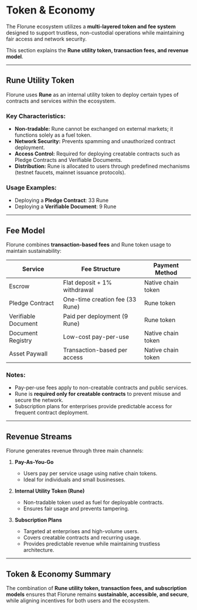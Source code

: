 # Token & Economy

The Florune ecosystem utilizes a **multi-layered token and fee system** designed to support trustless, non-custodial operations while maintaining fair access and network security.

This section explains the **Rune utility token, transaction fees, and revenue model**.

---

## Rune Utility Token

Florune uses **Rune** as an internal utility token to deploy certain types of contracts and services within the ecosystem.

### Key Characteristics:

* **Non-tradable:** Rune cannot be exchanged on external markets; it functions solely as a fuel token.
* **Network Security:** Prevents spamming and unauthorized contract deployment.
* **Access Control:** Required for deploying creatable contracts such as Pledge Contracts and Verifiable Documents.
* **Distribution:** Rune is allocated to users through predefined mechanisms (testnet faucets, mainnet issuance protocols).

### Usage Examples:

* Deploying a **Pledge Contract**: 33 Rune
* Deploying a **Verifiable Document**: 9 Rune

---

## Fee Model

Florune combines **transaction-based fees** and Rune token usage to maintain sustainability:

| Service             | Fee Structure                   | Payment Method     |
| ------------------- | ------------------------------- | ------------------ |
| Escrow              | Flat deposit + 1% withdrawal    | Native chain token |
| Pledge Contract     | One-time creation fee (33 Rune) | Rune token         |
| Verifiable Document | Paid per deployment (9 Rune)    | Rune token         |
| Document Registry   | Low-cost pay-per-use            | Native chain token |
| Asset Paywall       | Transaction-based per access    | Native chain token |

### Notes:

* Pay-per-use fees apply to non-creatable contracts and public services.
* Rune is **required only for creatable contracts** to prevent misuse and secure the network.
* Subscription plans for enterprises provide predictable access for frequent contract deployment.

---

## Revenue Streams

Florune generates revenue through three main channels:

1. **Pay-As-You-Go**

   * Users pay per service usage using native chain tokens.
   * Ideal for individuals and small businesses.

2. **Internal Utility Token (Rune)**

   * Non-tradable token used as fuel for deployable contracts.
   * Ensures fair usage and prevents tampering.

3. **Subscription Plans**

   * Targeted at enterprises and high-volume users.
   * Covers creatable contracts and recurring usage.
   * Provides predictable revenue while maintaining trustless architecture.

---

## Token & Economy Summary

The combination of **Rune utility token, transaction fees, and subscription models** ensures that Florune remains **sustainable, accessible, and secure**, while aligning incentives for both users and the ecosystem.
